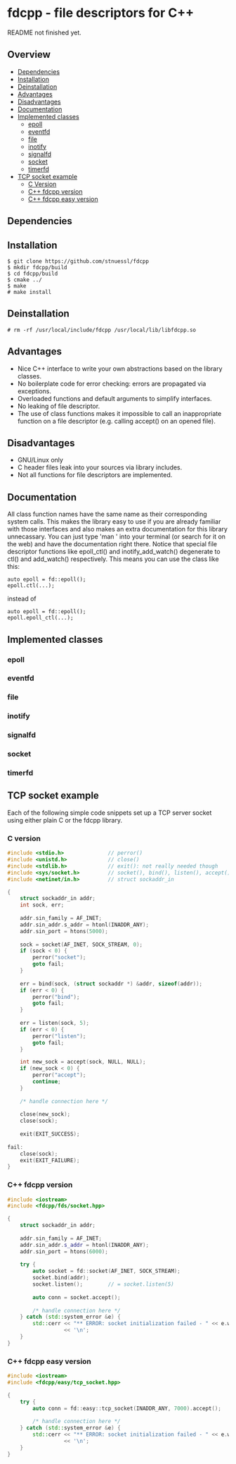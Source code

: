 # fdcpp - file descriptors for C++

README not finished yet.

## Overview

* [Dependencies](https://github.com/stnuessl/fdcpp#dependencies)
* [Installation](https://github.com/stnuessl/fdcpp#installation)
* [Deinstallation](https://github.com/stnuessl/fdcpp#deinstallation)
* [Advantages](https://github.com/stnuessl/fdcpp#advantages)
* [Disadvantages](https://github.com/stnuessl/fdcpp#disadvantages)
* [Documentation](https://github.com/stnuessl/fdcpp#documentation)
* [Implemented classes](https://github.com/stnuessl/fdcpp#implemented-classes)
    * [epoll](https://github.com/stnuessl/fdcpp#epoll)
    * [eventfd](https://github.com/stnuessl/fdcpp#eventfd)
    * [file](https://github.com/stnuessl/fdcpp#file)
    * [inotify](https://github.com/stnuessl/fdcpp#inotify)
    * [signalfd](https://github.com/stnuessl/fdcpp#signalfd)
    * [socket](https://github.com/stnuessl/fdcpp#socket)
    * [timerfd](https://github.com/stnuessl/fdcpp#timerfd)
* [TCP socket example](https://github.com/stnuessl/fdcpp#tcp-socket-example)
    * [C Version](https://github.com/stnuessl/fdcpp#c-version)
    * [C++ fdcpp version](https://github.com/stnuessl/fdcpp#c-fdcpp-version)
    * [C++ fdcpp easy version](https://github.com/stnuessl/fdcpp#c-fdcpp-easy-version)

## Dependencies

## Installation

    $ git clone https://github.com/stnuessl/fdcpp
    $ mkdir fdcpp/build
    $ cd fdcpp/build
    $ cmake ../
    $ make
    # make install
    
## Deinstallation

    # rm -rf /usr/local/include/fdcpp /usr/local/lib/libfdcpp.so

## Advantages

* Nice C++ interface to write your own abstractions based on the library classes.
* No boilerplate code for error checking: errors are propagated via exceptions.
* Overloaded functions and default arguments to simplify interfaces.
* No leaking of file descriptor.
* The use of class functions makes it impossible to call an inappropriate function
on a file descriptor (e.g. calling accept() on an opened file).

## Disadvantages

* GNU/Linux only
* C header files leak into your sources via library includes.
* Not all functions for file descriptors are implemented.

## Documentation

All class function names have the same name as their corresponding system calls.
This makes the library easy to use if you are already familiar with those interfaces and
also makes an extra documentation for this library unnecassary. You can just type
'man <class function name>' into your terminal (or search for it on the web) and
have the documentation right there. Notice that special file descriptor functions like 
epoll_ctl() and inotify_add_watch() degenerate to ctl() and add_watch() respectively.
This means you can use the class like this:
    
    auto epoll = fd::epoll();
    epoll.ctl(...);
    
instead of

    auto epoll = fd::epoll();
    epoll.epoll_ctl(...);

## Implemented classes

### epoll
### eventfd
### file
### inotify
### signalfd
### socket
### timerfd

## TCP socket example

Each of the following simple code snippets set up a TCP server socket using 
either plain C or the fdcpp library.

### C version

```c
#include <stdio.h>              // perror()
#include <unistd.h>             // close()
#include <stdlib.h>             // exit(): not really needed though
#include <sys/socket.h>         // socket(), bind(), listen(), accept()
#include <netinet/in.h>         // struct sockaddr_in

{
    struct sockaddr_in addr;
    int sock, err;
    
    addr.sin_family = AF_INET;
    addr.sin_addr.s_addr = htonl(INADDR_ANY);
    addr.sin_port = htons(5000);
    
    sock = socket(AF_INET, SOCK_STREAM, 0);
    if (sock < 0) {
        perror("socket");
        goto fail;
    }
    
    err = bind(sock, (struct sockaddr *) &addr, sizeof(addr));
    if (err < 0) {
        perror("bind");
        goto fail;
    }
    
    err = listen(sock, 5);
    if (err < 0) {
        perror("listen");
        goto fail;
    }

    int new_sock = accept(sock, NULL, NULL);
    if (new_sock < 0) {
        perror("accept");
        continue;
    }
    
    /* handle connection here */
    
    close(new_sock);
    close(sock);
    
    exit(EXIT_SUCCESS);
    
fail:
    close(sock);
    exit(EXIT_FAILURE);
}
```

### C++ fdcpp version

```cpp
#include <iostream>
#include <fdcpp/fds/socket.hpp>

{
    struct sockaddr_in addr;
    
    addr.sin_family = AF_INET;
    addr.sin_addr.s_addr = htonl(INADDR_ANY);
    addr.sin_port = htons(6000);
    
    try {
        auto socket = fd::socket(AF_INET, SOCK_STREAM);
        socket.bind(addr);
        socket.listen();        // = socket.listen(5)
        
        auto conn = socket.accept();
            
        /* handle connection here */
    } catch (std::system_error &e) {
        std::cerr << "** ERROR: socket initialization failed - " << e.what()
                  << '\n';
    }
}
```

### C++ fdcpp easy version

```cpp
#include <iostream>
#include <fdcpp/easy/tcp_socket.hpp>

{
    try {
        auto conn = fd::easy::tcp_socket(INADDR_ANY, 7000).accept();
        
        /* handle connection here */
    } catch (std::system_error &e) {
        std::cerr << "** ERROR: socket initialization failed - " << e.what()
                  << '\n';
    }
}
```